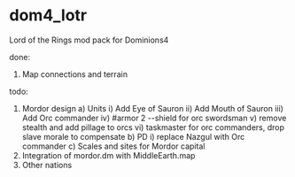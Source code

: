 # dom4_lotr
Lord of the Rings mod pack for Dominions4

done:
1) Map connections and terrain

todo:
1) Mordor design
  a) Units
    i) Add Eye of Sauron
    ii) Add Mouth of Sauron
    iii) Add Orc commander
    iv) #armor 2 --shield for orc swordsman
    v) remove stealth and add pillage to orcs
    vi) taskmaster for orc commanders, drop slave morale to compensate
  b) PD
    i) replace Nazgul with Orc commander
  c) Scales and sites for Mordor capital
2) Integration of mordor.dm with MiddleEarth.map
3) Other nations
